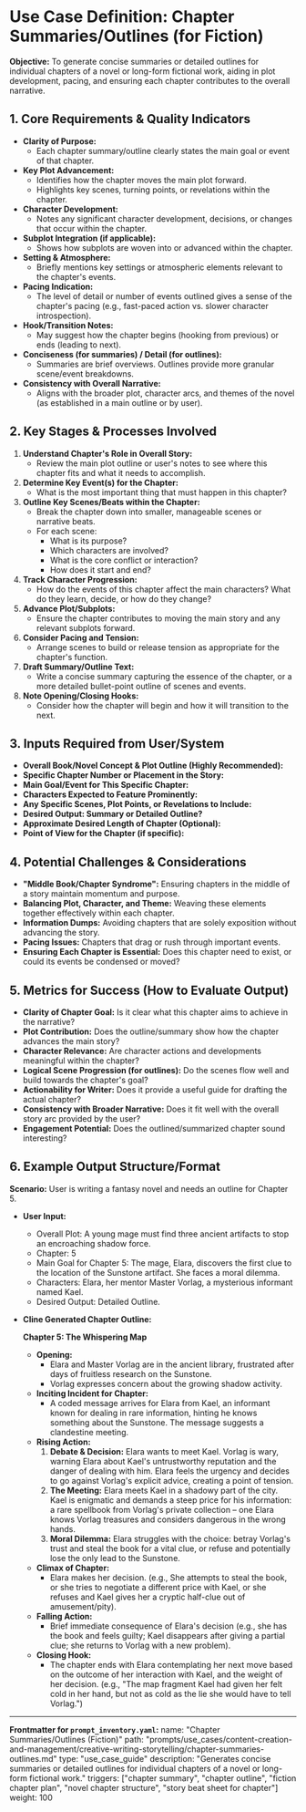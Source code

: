 # Use Case Definition: Chapter Summaries/Outlines (for Fiction)

**Objective:** To generate concise summaries or detailed outlines for individual chapters of a novel or long-form fictional work, aiding in plot development, pacing, and ensuring each chapter contributes to the overall narrative.

## 1. Core Requirements & Quality Indicators

*   **Clarity of Purpose:**
    *   Each chapter summary/outline clearly states the main goal or event of that chapter.
*   **Key Plot Advancement:**
    *   Identifies how the chapter moves the main plot forward.
    *   Highlights key scenes, turning points, or revelations within the chapter.
*   **Character Development:**
    *   Notes any significant character development, decisions, or changes that occur within the chapter.
*   **Subplot Integration (if applicable):**
    *   Shows how subplots are woven into or advanced within the chapter.
*   **Setting & Atmosphere:**
    *   Briefly mentions key settings or atmospheric elements relevant to the chapter's events.
*   **Pacing Indication:**
    *   The level of detail or number of events outlined gives a sense of the chapter's pacing (e.g., fast-paced action vs. slower character introspection).
*   **Hook/Transition Notes:**
    *   May suggest how the chapter begins (hooking from previous) or ends (leading to next).
*   **Conciseness (for summaries) / Detail (for outlines):**
    *   Summaries are brief overviews. Outlines provide more granular scene/event breakdowns.
*   **Consistency with Overall Narrative:**
    *   Aligns with the broader plot, character arcs, and themes of the novel (as established in a main outline or by user).

## 2. Key Stages & Processes Involved

1.  **Understand Chapter's Role in Overall Story:**
    *   Review the main plot outline or user's notes to see where this chapter fits and what it needs to accomplish.
2.  **Determine Key Event(s) for the Chapter:**
    *   What is the most important thing that must happen in this chapter?
3.  **Outline Key Scenes/Beats within the Chapter:**
    *   Break the chapter down into smaller, manageable scenes or narrative beats.
    *   For each scene:
        *   What is its purpose?
        *   Which characters are involved?
        *   What is the core conflict or interaction?
        *   How does it start and end?
4.  **Track Character Progression:**
    *   How do the events of this chapter affect the main characters? What do they learn, decide, or how do they change?
5.  **Advance Plot/Subplots:**
    *   Ensure the chapter contributes to moving the main story and any relevant subplots forward.
6.  **Consider Pacing and Tension:**
    *   Arrange scenes to build or release tension as appropriate for the chapter's function.
7.  **Draft Summary/Outline Text:**
    *   Write a concise summary capturing the essence of the chapter, or a more detailed bullet-point outline of scenes and events.
8.  **Note Opening/Closing Hooks:**
    *   Consider how the chapter will begin and how it will transition to the next.

## 3. Inputs Required from User/System

*   **Overall Book/Novel Concept & Plot Outline (Highly Recommended):**
*   **Specific Chapter Number or Placement in the Story:**
*   **Main Goal/Event for This Specific Chapter:**
*   **Characters Expected to Feature Prominently:**
*   **Any Specific Scenes, Plot Points, or Revelations to Include:**
*   **Desired Output: Summary or Detailed Outline?**
*   **Approximate Desired Length of Chapter (Optional):**
*   **Point of View for the Chapter (if specific):**

## 4. Potential Challenges & Considerations

*   **"Middle Book/Chapter Syndrome":** Ensuring chapters in the middle of a story maintain momentum and purpose.
*   **Balancing Plot, Character, and Theme:** Weaving these elements together effectively within each chapter.
*   **Information Dumps:** Avoiding chapters that are solely exposition without advancing the story.
*   **Pacing Issues:** Chapters that drag or rush through important events.
*   **Ensuring Each Chapter is Essential:** Does this chapter need to exist, or could its events be condensed or moved?

## 5. Metrics for Success (How to Evaluate Output)

*   **Clarity of Chapter Goal:** Is it clear what this chapter aims to achieve in the narrative?
*   **Plot Contribution:** Does the outline/summary show how the chapter advances the main story?
*   **Character Relevance:** Are character actions and developments meaningful within the chapter?
*   **Logical Scene Progression (for outlines):** Do the scenes flow well and build towards the chapter's goal?
*   **Actionability for Writer:** Does it provide a useful guide for drafting the actual chapter?
*   **Consistency with Broader Narrative:** Does it fit well with the overall story arc provided by the user?
*   **Engagement Potential:** Does the outlined/summarized chapter sound interesting?

## 6. Example Output Structure/Format
**Scenario:** User is writing a fantasy novel and needs an outline for Chapter 5.
*   **User Input:**
    *   Overall Plot: A young mage must find three ancient artifacts to stop an encroaching shadow force.
    *   Chapter: 5
    *   Main Goal for Chapter 5: The mage, Elara, discovers the first clue to the location of the Sunstone artifact. She faces a moral dilemma.
    *   Characters: Elara, her mentor Master Vorlag, a mysterious informant named Kael.
    *   Desired Output: Detailed Outline.

*   **Cline Generated Chapter Outline:**

    **Chapter 5: The Whispering Map**

    *   **Opening:**
        *   Elara and Master Vorlag are in the ancient library, frustrated after days of fruitless research on the Sunstone.
        *   Vorlag expresses concern about the growing shadow activity.
    *   **Inciting Incident for Chapter:**
        *   A coded message arrives for Elara from Kael, an informant known for dealing in rare information, hinting he knows something about the Sunstone. The message suggests a clandestine meeting.
    *   **Rising Action:**
        1.  **Debate & Decision:** Elara wants to meet Kael. Vorlag is wary, warning Elara about Kael's untrustworthy reputation and the danger of dealing with him. Elara feels the urgency and decides to go against Vorlag's explicit advice, creating a point of tension.
        2.  **The Meeting:** Elara meets Kael in a shadowy part of the city. Kael is enigmatic and demands a steep price for his information: a rare spellbook from Vorlag's private collection – one Elara knows Vorlag treasures and considers dangerous in the wrong hands.
        3.  **Moral Dilemma:** Elara struggles with the choice: betray Vorlag's trust and steal the book for a vital clue, or refuse and potentially lose the only lead to the Sunstone.
    *   **Climax of Chapter:**
        *   Elara makes her decision. (e.g., She attempts to steal the book, or she tries to negotiate a different price with Kael, or she refuses and Kael gives her a cryptic half-clue out of amusement/pity).
    *   **Falling Action:**
        *   Brief immediate consequence of Elara's decision (e.g., she has the book and feels guilty; Kael disappears after giving a partial clue; she returns to Vorlag with a new problem).
    *   **Closing Hook:**
        *   The chapter ends with Elara contemplating her next move based on the outcome of her interaction with Kael, and the weight of her decision. (e.g., "The map fragment Kael had given her felt cold in her hand, but not as cold as the lie she would have to tell Vorlag.")

---
**Frontmatter for `prompt_inventory.yaml`:**
name: "Chapter Summaries/Outlines (Fiction)"
path: "prompts/use_cases/content-creation-and-management/creative-writing-storytelling/chapter-summaries-outlines.md"
type: "use_case_guide"
description: "Generates concise summaries or detailed outlines for individual chapters of a novel or long-form fictional work."
triggers: ["chapter summary", "chapter outline", "fiction chapter plan", "novel chapter structure", "story beat sheet for chapter"]
weight: 100
